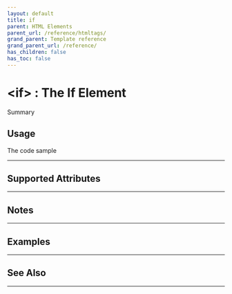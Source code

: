 ```yaml
---
layout: default
title: if
parent: HTML Elements
parent_url: /reference/htmltags/
grand_parent: Template reference
grand_parent_url: /reference/
has_children: false
has_toc: false
---
```


# &lt;if&gt; : The If Element

Summary

## Usage

 The code sample

---

## Supported Attributes


---

## Notes


---

## Examples


---


## See Also


---

